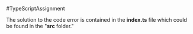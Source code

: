 #TypeScriptAssignment

The solution to the code error is contained in the <b>index.ts</b> file which could be found in the "<b>src</b> folder."